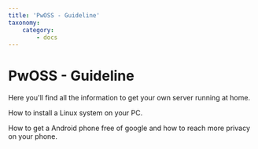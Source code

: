```yaml
---
title: 'PwOSS - Guideline'
taxonomy:
    category:
        - docs
---
```


# PwOSS - Guideline

Here you'll find all the information to get your own server running at home.

How to install a Linux system on your PC.  

How to get a Android phone free of google and how to reach more privacy on your phone.